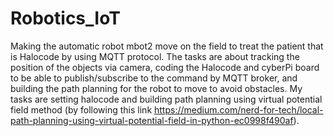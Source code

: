 # Robotics_IoT
Making the automatic robot mbot2 move on the field to treat the patient that is Halocode by using MQTT protocol. The tasks are about tracking the position of the objects via camera, coding the Halocode and cyberPi board to be able to publish/subscribe to the command by MQTT broker, and building the path planning for the robot to move to avoid obstacles. My tasks are setting halocode and building path planning using virtual potential field method (by following this link https://medium.com/nerd-for-tech/local-path-planning-using-virtual-potential-field-in-python-ec0998f490af).

